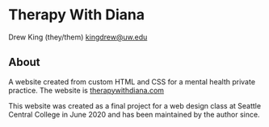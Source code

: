 # Therapy With Diana

Drew King (they/them) [kingdrew@uw.edu](mailto:kingdrew@uw.edu)

## About

A website created from custom HTML and CSS for a mental health private practice. The website is [therapywithdiana.com](https://www.therapywithdiana.com)

This website was created as a final project for a web design class at Seattle Central College in June 2020 and has been maintained by the author since.
